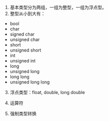 1. 基本类型分为两组，一组为整型，一组为浮点型。
2. 整型从小到大有：

* bool
* char
* signed char
* unsigned char
* short
* unsigned short
* int
* unsigned int
* long
* unsigned long
* long long
* unsigned long long

3. 浮点类型：float, double, long double

4. 运算符

5. 强制类型转换